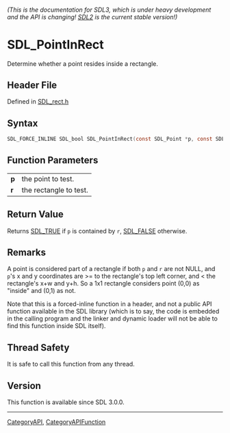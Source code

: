 ###### (This is the documentation for SDL3, which is under heavy development and the API is changing! [SDL2](https://wiki.libsdl.org/SDL2/) is the current stable version!)
# SDL_PointInRect

Determine whether a point resides inside a rectangle.

## Header File

Defined in [SDL_rect.h](https://github.com/libsdl-org/SDL/blob/main/include/SDL3/SDL_rect.h)

## Syntax

```c
SDL_FORCE_INLINE SDL_bool SDL_PointInRect(const SDL_Point *p, const SDL_Rect *r);
```

## Function Parameters

|           |                        |
| --------- | ---------------------- |
| **p**     | the point to test.     |
| **r**     | the rectangle to test. |

## Return Value

Returns [SDL_TRUE](SDL_TRUE) if `p` is contained by `r`,
[SDL_FALSE](SDL_FALSE) otherwise.

## Remarks

A point is considered part of a rectangle if both `p` and `r` are not NULL,
and `p`'s x and y coordinates are >= to the rectangle's top left corner,
and < the rectangle's x+w and y+h. So a 1x1 rectangle considers point (0,0)
as "inside" and (0,1) as not.

Note that this is a forced-inline function in a header, and not a public
API function available in the SDL library (which is to say, the code is
embedded in the calling program and the linker and dynamic loader will not
be able to find this function inside SDL itself).

## Thread Safety

It is safe to call this function from any thread.

## Version

This function is available since SDL 3.0.0.

----
[CategoryAPI](CategoryAPI), [CategoryAPIFunction](CategoryAPIFunction)

